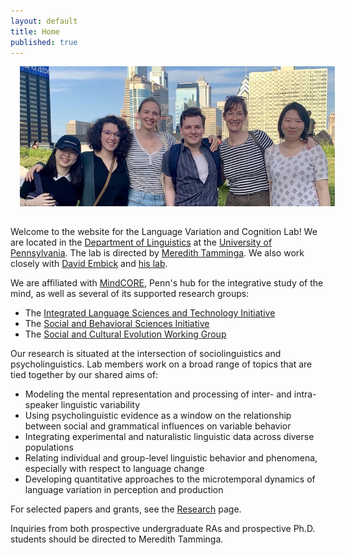 ```yaml
---
layout: default
title: Home
published: true
---
```

<img src="/images/lab_group.jpeg" class = "center" alt="Six happy linguists from the lab stand together in front of the Philadelphia skyline. There are two Asian women, three white women, and one white man, arm in arm." style="width: 800px; float: none; margin: 0px 15px 15px 15px;" />

Welcome to the website for the Language Variation and Cognition Lab! We are located in the [Department of Linguistics](https://www.ling.upenn.edu/) at the [University of Pennsylvania](https://www.upenn.edu/). The lab is directed by [Meredith Tamminga](http://meredithtamminga.com/). We also work closely with [David Embick](https://www.ling.upenn.edu/~embick/) and [his lab](http://web.sas.upenn.edu/embick-lab/).

We are affiliated with [MindCORE](https://mindcore.sas.upenn.edu/), Penn's hub for the integrative study of the mind, as well as several of its supported research groups: 
* The [Integrated Language Sciences and Technology Initiative](http://web.sas.upenn.edu/langscience/)
* The [Social and Behavioral Sciences Initiative](http://web.sas.upenn.edu/penn-sbsi/)
* The [Social and Cultural Evolution Working Group](https://web.sas.upenn.edu/scew/)

Our research is situated at the intersection of sociolinguistics and psycholinguistics. Lab members work on a broad range of  topics that are tied together by our shared aims of:
* Modeling the mental representation and processing of inter- and intra-speaker linguistic variability
* Using psycholinguistic evidence as a window on the relationship between social and grammatical influences on variable behavior
* Integrating experimental and naturalistic linguistic data across diverse populations
* Relating individual and group-level linguistic behavior and phenomena, especially with respect to language change
* Developing quantitative approaches to the microtemporal dynamics of language variation in perception and production

For selected papers and grants, see the [Research](https://tammingalab.github.io/research/) page.

Inquiries from both prospective undergraduate RAs and prospective Ph.D. students should be directed to Meredith Tamminga. 



